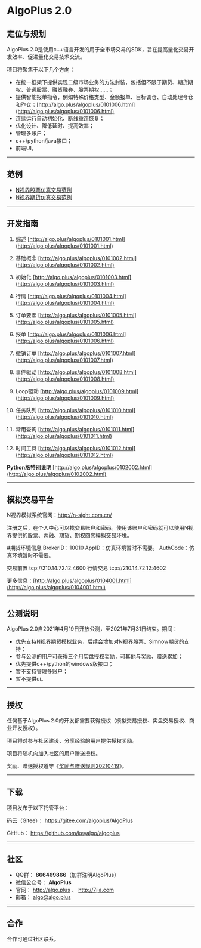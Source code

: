 # AlgoPlus 2.0

## 定位与规划

AlgoPlus 2.0是使用c++语言开发的用于全市场交易的SDK，旨在提高量化交易开发效率、促进量化交易技术交流。

项目将聚焦于以下几个方向：

* 在统一框架下提供实现二级市场业务的方法封装，包括但不限于期货、期货期权、普通股票、融资融券、股票期权……；
* 提供智能报单指令，例如特殊价格类型、金额报单、目标调仓、自动处理今仓和昨仓；[http://algo.plus/algoplus/0101006.html](http://algo.plus/algoplus/0101006.html)
* 连续运行自动初始化、断线重连恢复；
* 优化设计、降低延时、提高效率；
* 管理多账户；
* c++/python/java接口；
* 前端UI。

-------

## 范例

* [N视界股票仿真交易范例](/AlgoPlus%202.0%20Demo/Python%20Demo/future_demo.py)
* [N视界期货仿真交易范例](/AlgoPlus%202.0%20Demo/Python%20Demo/stock_demo.py)


-------

## 开发指南

1. 综述 [http://algo.plus/algoplus/0101001.html](http://algo.plus/algoplus/0101001.html)

2. 基础概念 [http://algo.plus/algoplus/0101002.html](http://algo.plus/algoplus/0101002.html)

3. 初始化 [http://algo.plus/algoplus/0101003.html](http://algo.plus/algoplus/0101003.html)

4. 行情 [http://algo.plus/algoplus/0101004.html](http://algo.plus/algoplus/0101004.html)

5. 订单要素 [http://algo.plus/algoplus/0101005.html](http://algo.plus/algoplus/0101005.html)

6. 报单 [http://algo.plus/algoplus/0101006.html](http://algo.plus/algoplus/0101006.html)

7. 撤销订单 [http://algo.plus/algoplus/0101007.html](http://algo.plus/algoplus/0101007.html)

8. 事件驱动 [http://algo.plus/algoplus/0101008.html](http://algo.plus/algoplus/0101008.html)

9. Loop驱动 [http://algo.plus/algoplus/0101009.html](http://algo.plus/algoplus/0101009.html)

10. 任务队列 [http://algo.plus/algoplus/0101010.html](http://algo.plus/algoplus/0101010.html)

11. 常用查询 [http://algo.plus/algoplus/0101011.html](http://algo.plus/algoplus/0101011.html)

12. 时间工具 [http://algo.plus/algoplus/0101012.html](http://algo.plus/algoplus/0101012.html)

**Python版特别说明** [http://algo.plus/algoplus/0102002.html](http://algo.plus/algoplus/0102002.html)

-------

## 模拟交易平台

N视界模拟系统官网：http://n-sight.com.cn/

注册之后，在个人中心可以找交易账户和密码。使用该账户和密码就可以使用N视界提供的股票、两融、期货、期权四套模拟交易环境。

#期货环境信息
BrokerID：10010
AppID：仿真环境暂时不需要。
AuthCode：仿真环境暂时不需要。

交易前置 tcp://210.14.72.12:4600
行情交易 tcp://210.14.72.12:4602

更多信息：[http://algo.plus/algoplus/0104001.html](http://algo.plus/algoplus/0104001.html)

-------

## 公测说明

AlgoPlus 2.0自2021年4月19日开放公测，至2021年7月31日结束。期间：

* 优先支持[N视界期货模拟](http://algo.plus/algoplus/0103001.html)业务，后续会增加对N视界股票、Simnow期货的支持；
* 参与公测的用户可获得三个月实盘授权奖励，可其他与奖励、赠送累加；
* 优先提供c++/python的windows版接口；
* 暂不支持管理多账户；
* 暂不提供ui。

-------

## 授权

任何基于AlgoPlus 2.0的开发都需要获得授权（模拟交易授权、实盘交易授权、商业开发授权）。

项目将对参与社区建设、分享经验的用户提供授权奖励。

项目将随机向加入社区的用户赠送授权。

奖励、赠送授权遵守《[奖励与赠送规则20210419](http://algo.plus/algoplus/0106001.html)》。

-------

## 下载

项目发布于以下托管平台：

码云（Gitee）： <https://gitee.com/algoplus/AlgoPlus>

GitHub： <https://github.com/keyalgo/algoplus>

-------

## 社区

* QQ群： **866469866**（加群注明AlgoPlus）
* 微信公众号： **AlgoPlus**
* 官网： <http://algo.plus> 、 <http://7jia.com>
* 邮箱： algo@algo.plus

-------

## 合作

合作可通过社区联系。
